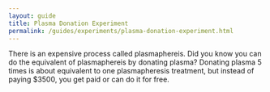 ```yaml
---
layout: guide
title: Plasma Donation Experiment
permalink: /guides/experiments/plasma-donation-experiment.html
---
```


There is an expensive process called plasmaphereis. Did you know you can do the equivalent of plasmaphereis by donating plasma?  Donating plasma 5 times is about equivalent to one plasmapheresis treatment, but instead of paying $3500, you get paid or can do it for free.